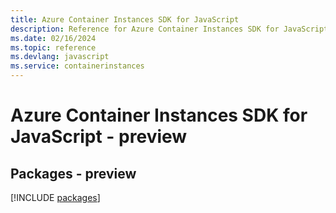 ```yaml
---
title: Azure Container Instances SDK for JavaScript
description: Reference for Azure Container Instances SDK for JavaScript
ms.date: 02/16/2024
ms.topic: reference
ms.devlang: javascript
ms.service: containerinstances
---
```

# Azure Container Instances SDK for JavaScript - preview
## Packages - preview
[!INCLUDE [packages](container-instances-index.md)]